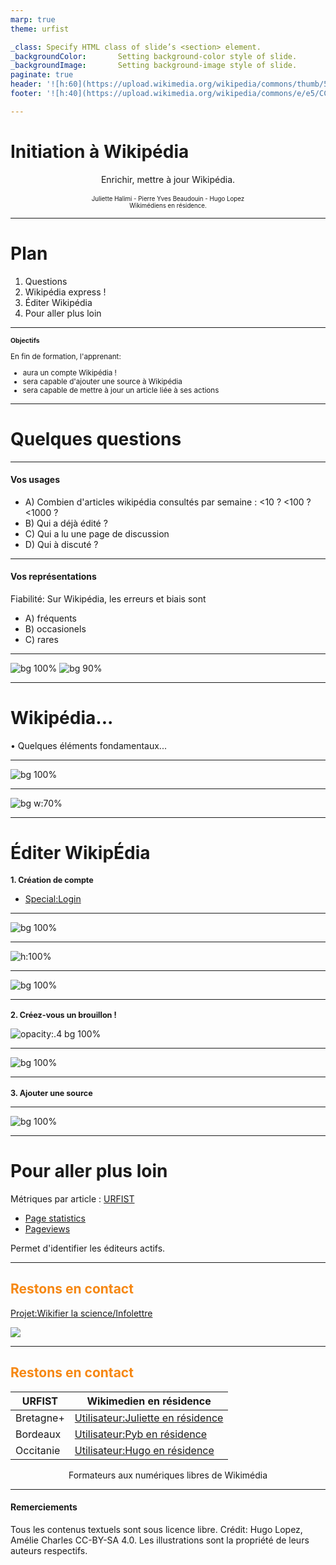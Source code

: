 ```yaml
---
marp: true
theme: urfist

_class:	Specify HTML class of slide’s <section> element.
_backgroundColor:		Setting background-color style of slide.
_backgroundImage:		Setting background-image style of slide.
paginate: true
header: '![h:60](https://upload.wikimedia.org/wikipedia/commons/thumb/5/5d/Logo-URFIST_reseau-orange.svg/600px-Logo-URFIST_reseau-orange.svg.png)'
footer: '![h:40](https://upload.wikimedia.org/wikipedia/commons/e/e5/CC_BY-SA_icon.svg)'

---
```

<!-- Scoped style -->
<style scoped>
h2 {
  background: none;
  color: #f68712!important;
  box-shadow: none;
}
h2:hover {
  box-shadow: none;
}
h3 { font-size: .9em}
</style>
# Initiation à Wikipédia
<center>Enrichir, mettre à jour Wikipédia.<br> 
<br>
<small><small>Juliette Halimi - Pierre Yves Beaudouin - Hugo Lopez<br>Wikimédiens en résidence.<br></small></small>
</center>

---
# Plan
1. Questions
2. Wikipédia express !
3. Éditer Wikipédia
7. Pour aller plus loin

---
<small>

### Objectifs
<!-- 09:35 : SLIDE 44 -->
En fin de formation, l'apprenant:
- aura un compte Wikipédia !
- sera capable d'ajouter une source à Wikipédia
- sera capable de mettre à jour un article liée à ses actions
</small>


---
# Quelques questions

---
#### Vos usages
<!-- 10:00 : Quantitatif -->
* A) Combien d'articles wikipédia consultés par semaine : 
  <10 ?
  <100 ?
  <1000 ?
* B) Qui a déjà édité ?
* C) Qui a lu une page de discussion
* D) Qui à discuté ?

---
#### Vos représentations
<!-- 10:02 : Qualitatif -->
Fiabilité: Sur Wikipédia, les erreurs et biais sont
- A) fréquents
- B) occasionels
- C) rares

---
<!-- 10:0: ### Table d'évaluation -->
![bg 100%](./img/so/image64.png)
![bg 90%](./img/so/image75.png)

---
<!-- 10:17  -->
# Wikipédia...
• Quelques éléments fondamentaux...

---
<!-- En chiffres -->
![bg 100%](./img/wmfr/Sciences_ouvertes_partager_sa_publication-1.png)


---
<!-- Licence libre : échèle -->
![bg w:70%](./img/divers/Info_licences_CC-BY_fabriqueREL.jpg)


---
<!-- 10:25 -->
# Éditer WikipÉdia
### 1. Création de compte
- [Special:Login](https://fr.wikipedia.org/wiki/Special:CreateAccount)

---
<!-- ### Création de compte -->
![bg 100%](./img/wmfr/Sciences_ouvertes_partager_sa_publication-10.png)

---
![h:100%](./img/so/Userpage.png)

---
<!-- Menu personnel -->
![bg 100%](./img/wmfr/Sciences_ouvertes_partager_sa_publication-11.png)

---
### 2. Créez-vous un brouillon !
![opacity:.4 bg 100%](./img/wmfr/Sciences_ouvertes_partager_sa_publication-11.png)

---
<!-- 11:00 Barre Editeur visuel -->
![bg 100%](./img/wmfr/Sciences_ouvertes_partager_sa_publication-13.png)


---
<!-- 11:10 Sourcer  -->
### 3. Ajouter une source

---
![bg 100%](./img/wmfr/Sciences_ouvertes_partager_sa_publication-17.png)

---
# Pour aller plus loin

Métriques par article : [URFIST](https://fr.wikipedia.org/wiki/URFIST)
- [Page statistics](https://xtools.wmcloud.org/articleinfo/fr.wikipedia.org/Unité_régionale_de_formation_à_l'information_scientifique_et_technique)
- [Pageviews](https://pageviews.wmcloud.org/?project=en.wikipedia.org&platform=all-access&agent=user&redirects=0&range=this-year&pages=Unité_régionale_de_formation_à_l'information_scientifique_et_technique)

Permet d'identifier les éditeurs actifs.


---
## Restons en contact
<div class="center">

[Projet:Wikifier la science/Infolettre](https://fr.wikipedia.org/wiki/Projet:Wikifier_la_science/Infolettre)

![ ](./img/so/WER_team.png)

</div>

---
## Restons en contact
| URFIST | Wikimedien en résidence
| ---- | ---- |
| Bretagne+ | <a href="https://fr.wikipedia.org/wiki/user_talk:Juliette_en_résidence">Utilisateur:Juliette en résidence</a>
| Bordeaux | <a href="https://fr.wikipedia.org/wiki/user_talk:Pyb_en_résidence">Utilisateur:Pyb en résidence</a>
| Occitanie | <a href="https://fr.wikipedia.org/wiki/user_talk:Hugo_en_résidence">Utilisateur:Hugo en résidence</a>

<center>Formateurs aux numériques libres de Wikimédia
</center>

---
#### Remerciements

Tous les contenus textuels sont sous licence libre.
Crédit: Hugo Lopez, Amélie Charles CC-BY-SA 4.0.
Les illustrations sont la propriété de leurs auteurs respectifs.
